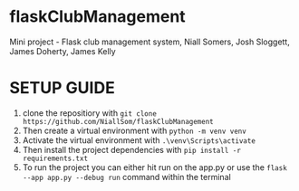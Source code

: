 # flaskClubManagement
Mini project - Flask club management system, Niall Somers, Josh Sloggett, James Doherty, James Kelly


# SETUP GUIDE
1. clone the repositiory with ```git clone https://github.com/NiallSom/flaskClubManagement ```
2. Then create a virtual environment with ``` python -m venv venv ```
3. Activate the virtual environment with ``` .\venv\Scripts\activate ```
4. Then install the project dependencies with ``` pip install -r requirements.txt ```
5. To run the project you can either hit run on the app.py or use the ``` flask --app app.py --debug run ``` command within the terminal
